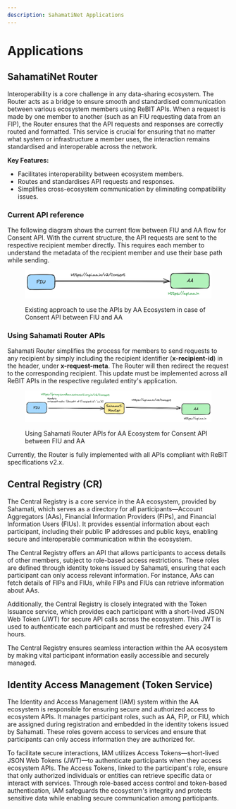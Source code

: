 ```yaml
---
description: SahamatiNet Applications
---
```


# Applications

## SahamatiNet Router

Interoperability is a core challenge in any data-sharing ecosystem. The Router acts as a bridge to ensure smooth and standardised communication between various ecosystem members using ReBIT APIs. When a request is made by one member to another (such as an FIU requesting data from an FIP), the Router  ensures that the API requests and responses are correctly routed and formatted. This service is crucial for ensuring that no matter what system or infrastructure a member uses, the interaction remains standardised and interoperable across the network.

**Key Features:**

* Facilitates interoperability between ecosystem members.
* Routes and standardises API requests and responses.
* Simplifies cross-ecosystem communication by eliminating compatibility issues.

### Current API reference <a href="#current-api-reference" id="current-api-reference"></a>

The following diagram shows the current flow between FIU and AA flow for Consent API. With the current structure, the API requests are sent to the respective recipient member directly. This requires each member to understand the metadata of the recipient member and use their base path while sending.

<figure><img src="../.gitbook/assets/Proxy-Existing-workflow.png" alt=""><figcaption><p>Existing approach to use the APIs by AA Ecosystem in case of Consent API between FIU and AA</p></figcaption></figure>

### Using Sahamati Router APIs <a href="#using-sahamati-proxy-apis" id="using-sahamati-proxy-apis"></a>

Sahamati Router simplifies the process for members to send requests to any recipient by simply including the recipient identifier (**x-recipient-id**) in the header, under **x-request-meta**. The Router will then redirect the request to the corresponding recipient. This update must be implemented across all ReBIT APIs in the respective regulated entity's application.



<figure><img src="../.gitbook/assets/Sahamati Router APIs for AA.png" alt=""><figcaption><p>Using Sahamati Router APIs for AA Ecosystem for Consent API between FIU and AA</p></figcaption></figure>

Currently, the Router is fully implemented with all APIs compliant with ReBIT specifications v2.x.

## Central Registry (CR)

The Central Registry is a core service in the AA ecosystem, provided by Sahamati, which serves as a directory for all participants—Account Aggregators (AAs), Financial Information Providers (FIPs), and Financial Information Users (FIUs). It provides essential information about each participant, including their public IP addresses and public keys, enabling secure and interoperable communication within the ecosystem.

The Central Registry offers an API that allows participants to access details of other members, subject to role-based access restrictions. These roles are defined through identity tokens issued by Sahamati, ensuring that each participant can only access relevant information. For instance, AAs can fetch details of FIPs and FIUs, while FIPs and FIUs can retrieve information about AAs.

Additionally, the Central Registry is closely integrated with the Token Issuance service, which provides each participant with a short-lived JSON Web Token (JWT) for secure API calls across the ecosystem. This JWT is used to authenticate each participant and must be refreshed every 24 hours.

The Central Registry ensures seamless interaction within the AA ecosystem by making vital participant information easily accessible and securely managed.

## Identity Access Management (Token Service)

The Identity and Access Management (IAM) system within the AA ecosystem is responsible for ensuring secure and authorized access to ecosystem APIs. It manages participant roles, such as AA, FIP, or FIU, which are assigned during registration and embedded in the identity tokens issued by Sahamati. These roles govern access to services and ensure that participants can only access information they are authorized for.

To facilitate secure interactions, IAM utilizes Access Tokens—short-lived JSON Web Tokens (JWT)—to authenticate participants when they access ecosystem APIs. The Access Tokens, linked to the participant's role, ensure that only authorized individuals or entities can retrieve specific data or interact with services. Through role-based access control and token-based authentication, IAM safeguards the ecosystem's integrity and protects sensitive data while enabling secure communication among participants.
